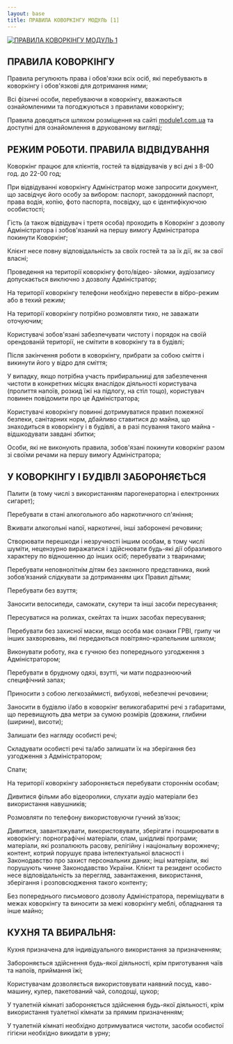 ```yaml
---
layout: base 
title: ПРАВИЛА КОВОРКІНГУ МОДУЛЬ [1]
---
```

<a href="/">![ПРАВИЛА КОВОРКІНГУ МОДУЛЬ 1](logo_1.png)</a>

## ПРАВИЛА КОВОРКІНГУ 

Правила регулюють права і обов'язки всіх осіб, які перебувають в коворкінгу і обов'язкові для дотримання ними;

Всі фізичні особи, перебуваючи в коворкінгу, вважаються ознайомленими та погоджуються з правилами коворкінгу;

Правила доводяться шляхом розміщення на сайті [module1.com.ua](module1.com.ua) та доступні для ознайомлення в друкованому вигляді;


## РЕЖИМ РОБОТИ. ПРАВИЛА ВІДВІДУВАННЯ

Коворкінг працює для клієнтів, гостей та відвідувачів у всі дні  з 8-00 год. до 22-00 год;

При відвідуванні коворкінгу Адміністратор може запросити документ, що засвідчує його особу за вибором: паспорт, закордонний паспорт, права водія, копію, фото паспорта, посвідку, що є ідентифікуючою особистості;

Гість (а також відвідувач і третя особа) проходить в Коворкінг з дозволу Адміністратора і зобов'язаний на першу вимогу Адміністратора покинути Коворкінг;

Клієнт несе повну відповідальність за своїх гостей та за їх дії, як за свої власні;

Проведення на території коворкінгу фото/відео- зйомки, аудіозапису допускається виключно з дозволу Адміністратор;

На території коворкінгу телефони необхідно перевести в вібро-режим або в техий режим;

На території коворкінгу потрібно розмовляти тихо, не заважати оточуючим;

Користувачі зобов'язані забезпечувати чистоту і порядок на своїй орендованій території, не смітити в коворкінгу та в будівлі;

Після закінчення роботи в коворкінгу, прибрати за собою сміття і викинути його у відро для сміття;

У випадку, якщо потрібна участь прибиральниці для забезпечення чистоти в конкретних місцях внаслідок діяльності користувача (пролиття напоїв, розкид їжі на підлогу, на стіл тощо), користувач повинен повідомити про це Адміністратора;

Користувачі коворкінгу повинні дотримуватися правил пожежної безпеки, санітарних норм, дбайливо ставитися до майна, що знаходиться в коворкінгу і в будівлі, а в разі псування такого майна - відшкодувати завдані збитки;

Особи, які не виконують правила, зобов'язані покинути коворкінг разом зі своїми речами на першу вимогу Адміністратора;


## У КОВОРКІНГУ І БУДІВЛІ ЗАБОРОНЯЄТЬСЯ

Палити (в тому числі з використанням парогенераторна і електронних сигарет);

Перебувати в стані алкогольного або наркотичного сп'яніння;

Вживати алкогольні напої, наркотичні, інші заборонені речовини;

Створювати перешкоди і незручності іншим особам, в тому числі шуміти, нецензурно виражатися і здійснювати будь-які дії образливого характеру по відношенню до інших осіб;
перебувати з тваринами;

Перебувати неповнолітнім дітям без законного представника, який зобов’язаний слідкувати за дотриманням цих Правил дітьми;

Перебувати без взуття;

Заносити велосипеди, самокати, скутери та інші засоби пересування;

Пересуватися на роликах, скейтах та інших засобах пересування;

Перебувати без захисної маски, якщо особа має ознаки ГРВІ, грипу чи інших захворювань, які передаються повітряно-крапельним шляхом;

Виконувати роботу, яка є гучною без попереднього узгодження з Адміністратором;

Перебувати в брудному одязі, взутті, чи мати подразнюючий специфічний запах;

Приносити з собою легкозаймисті, вибухові, небезпечні речовини;

Заносити в будівлю і/або в коворкінг великогабаритні речі з габаритами, що перевищують два метри за сумою розмірів (довжини, глибини (ширини), висоти);

Залишати без нагляду особисті речі;

Складувати особисті речі та/або залишати їх на зберігання без узгодження з Адміністратором;

Спати;

На території коворкінгу забороняється перебувати стороннім особам;

Дивитися фільми або відеоролики, слухати аудіо матеріали без використання навушників;

Розмовляти по телефону використовуючи гучний зв’язок;

Дивитися, завантажувати, використовувати, зберігати і поширювати в коворкінгу: порнографічні матеріали, спам, шкідливі програми; матеріали, які розпалюють расову, релігійну і національну ворожнечу; контент, котрий порушує права інтелектуальної власності і Законодавство про захист персональних даних; інші матеріали, які порушують чинне Законодавство України. Клієнт та резидент особисто несе відповідальність за перегляд, завантаження, використання, зберігання і розповсюдження такого контенту;

Без попереднього письмового дозволу Адміністратора, переміщувати в межах коворкінгу та виносити за межі коворкінгу меблі, обладнання та інше майно;


## КУХНЯ ТА ВБИРАЛЬНЯ:
   
Кухня призначена для індивідуального використання за призначенням;

Забороняється здійснення будь-якої діяльності, крім приготування чаїв та напоїв, приймання їжі;

Користувачам дозволяється використовувати наявний посуд, каво-машину, кулер, пакетований чай, солодощі, цукор;

У туалетній кімнаті забороняється здійснення будь-якої діяльності, крім використання туалетної кімнати за прямим призначенням;

У туалетній кімнаті необхідно дотримуватися чистоти, засоби особистої гігієни необхідно викидати в урну;
